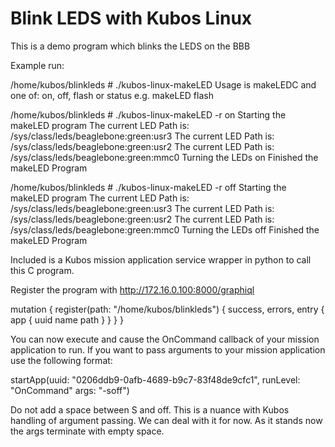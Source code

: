 # Blink LEDS with Kubos Linux

This is a demo program which blinks the LEDS on the BBB 

Example run:

/home/kubos/blinkleds # ./kubos-linux-makeLED
Usage is makeLEDC and one of:
   on, off, flash or status
 e.g. makeLED flash

/home/kubos/blinkleds # ./kubos-linux-makeLED -r on
Starting the makeLED program
The current LED Path is: /sys/class/leds/beaglebone:green:usr3
The current LED Path is: /sys/class/leds/beaglebone:green:usr2
The current LED Path is: /sys/class/leds/beaglebone:green:mmc0
Turning the LEDs on
Finished the makeLED Program

/home/kubos/blinkleds # ./kubos-linux-makeLED -r off
Starting the makeLED program
The current LED Path is: /sys/class/leds/beaglebone:green:usr3
The current LED Path is: /sys/class/leds/beaglebone:green:usr2
The current LED Path is: /sys/class/leds/beaglebone:green:mmc0
Turning the LEDs off
Finished the makeLED Program


Included is a Kubos mission application service wrapper in python to call this C program.

Register the program with http://172.16.0.100:8000/graphiql

mutation {
  register(path: "/home/kubos/blinkleds") {
    success,
    errors,
    entry {
      app {
        uuid
        name
        path
      }
    }
  }
}


You can now execute and cause the OnCommand callback of your mission application to run.  If you want to pass arguments to your mission application use the following format:

startApp(uuid: "0206ddb9-0afb-4689-b9c7-83f48de9cfc1", runLevel: "OnCommand"  args: "-soff")

Do not add a space between S and off.  This is a nuance with Kubos handling of argument passing.  We can deal with it for now.  As it stands now the args terminate with empty space.

